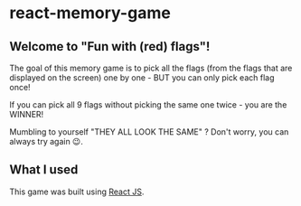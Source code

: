 # react-memory-game

## Welcome to "Fun with (red) flags"!

The goal of this memory game is to pick all the flags (from the flags that are displayed on the screen) one by one - BUT you can only pick each flag once!

If you can pick all 9 flags without picking the same one twice - you are the WINNER!

Mumbling to yourself "THEY ALL LOOK THE SAME" ? Don't worry, you can always try
again 😉.

## What I used

This game was built using [React JS](https://reactjs.org/).
